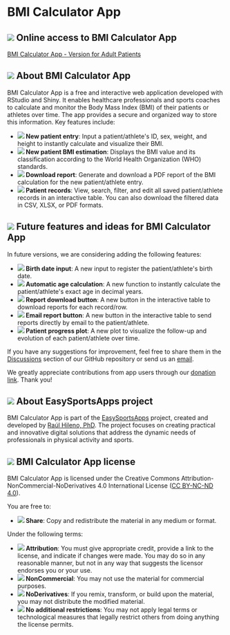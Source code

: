 # BMI Calculator App

## <img src="https://img.icons8.com/ios-filled/24/000000/internet.png"/> Online access to BMI Calculator App

[BMI Calculator App - Version for Adult Patients](https://easysportsapps.shinyapps.io/bmicalculatorapp/)

## <img src="https://img.icons8.com/ios-filled/24/000000/document.png"/> About BMI Calculator App

BMI Calculator App is a free and interactive web application developed with RStudio and Shiny. It enables healthcare professionals and sports coaches to calculate and monitor the Body Mass Index (BMI) of their patients or athletes over time. The app provides a secure and organized way to store this information. Key features include:

- **<img src="https://img.icons8.com/ios-filled/24/000000/add-user-male.png"/>  New patient entry**: Input a patient/athlete's ID, sex, weight, and height to instantly calculate and visualize their BMI.
- **<img src="https://img.icons8.com/ios-filled/24/000000/calculator.png"/> New patient BMI estimation**: Displays the BMI value and its classification according to the World Health Organization (WHO) standards.
- **<img src="https://img.icons8.com/ios-filled/24/000000/download.png"/>  Download report**: Generate and download a PDF report of the BMI calculation for the new patient/athlete entry.
- **<img src="https://img.icons8.com/ios-filled/24/000000/conference.png"/> Patient records**: View, search, filter, and edit all saved patient/athlete records in an interactive table. You can also download the filtered data in CSV, XLSX, or PDF formats.

## <img src="https://img.icons8.com/ios-filled/24/000000/idea.png"/> Future features and ideas for BMI Calculator App

In future versions, we are considering adding the following features:

- **<img src="https://img.icons8.com/ios-filled/24/000000/calendar.png"/> Birth date input**: A new input to register the patient/athlete's birth date.  
- **<img src="https://img.icons8.com/ios-filled/24/000000/calculator.png"/> Automatic age calculation**: A new function to instantly calculate the patient/athlete's exact age in decimal years.  
- **<img src="https://img.icons8.com/ios-filled/24/000000/download.png"/> Report download button**: A new button in the interactive table to download reports for each record/row.  
- **<img src="https://img.icons8.com/ios-filled/24/000000/email.png"/> Email report button**: A new button in the interactive table to send reports directly by email to the patient/athlete.  
- **<img src="https://img.icons8.com/ios-filled/24/000000/line-chart.png"/> Patient progress plot**: A new plot to visualize the follow-up and evolution of each patient/athlete over time.

If you have any suggestions for improvement, feel free to share them in the [Discussions](https://github.com/EasySportsApps/BMICalculatorApp/discussions) section of our GitHub repository or send us an [email](mailto:easysportsappsproject@gmail.com).  

We greatly appreciate contributions from app users through our [donation link](https://www.paypal.com/donate/?hosted_button_id=BA84P5Y2MC7MN). Thank you!

## <img src="https://img.icons8.com/ios-filled/24/000000/document.png"/> About EasySportsApps project

BMI Calculator App is part of the [EasySportsApps](https://github.com/EasySportsApps) project, created and developed by [Raúl Hileno, PhD](https://raulhilenophd-nextlevelstatsandapps4u.netlify.app/). The project focuses on creating practical and innovative digital solutions that address the dynamic needs of professionals in physical activity and sports.

## <img src="https://img.icons8.com/ios-filled/24/000000/copyright.png"/> BMI Calculator App license

BMI Calculator App is licensed under the Creative Commons Attribution-NonCommercial-NoDerivatives 4.0 International License ([CC BY-NC-ND 4.0](https://creativecommons.org/licenses/by-nc-nd/4.0/)).

You are free to:
- **<img src="https://img.icons8.com/ios-filled/24/000000/link.png"/> Share**: Copy and redistribute the material in any medium or format.

Under the following terms:
- **<img src="https://img.icons8.com/ios-filled/24/000000/user.png"/> Attribution**: You must give appropriate credit, provide a link to the license, and indicate if changes were made. You may do so in any reasonable manner, but not in any way that suggests the licensor endorses you or your use.
- **<img src="https://img.icons8.com/ios-filled/24/000000/no-cash.png"/> NonCommercial**: You may not use the material for commercial purposes.
- **<img src="https://img.icons8.com/material-rounded/24/000000/equal-sign.png"/> NoDerivatives**: If you remix, transform, or build upon the material, you may not distribute the modified material.
- **<img src="https://img.icons8.com/material-rounded/24/000000/unlock.png"/> No additional restrictions**: You may not apply legal terms or technological measures that legally restrict others from doing anything the license permits.
